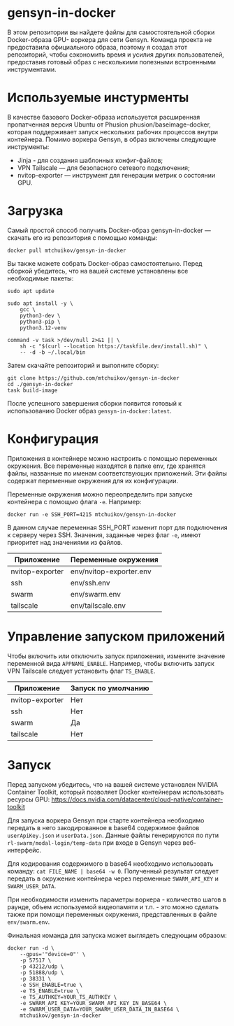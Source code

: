 # gensyn-in-docker

В этом репозитории вы найдете файлы для самостоятельной сборки Docker-образа GPU-
воркера для сети Gensyn. Команда проекта не предоставила официального образа, 
поэтому я создал этот репозиторий, чтобы сэкономить время и усилия других 
пользователей, предоставив готовый образ с несколькими полезными встроенными 
инструментами.


# Используемые инстурменты

В качестве базового Docker-образа используется расширенная пропатченная версия 
Ubuntu от Phusion phusion/baseimage-docker, которая поддерживает запуск нескольких 
рабочих процессов внутри контейнера. Помимо воркера Gensyn, в образ включены 
следующие инструменты:

* Jinja - для создания шаблонных конфиг-файлов;
* VPN Tailscale — для безопасного сетевого подключения;
* nvitop-exporter — инструмент для генерации метрик о состоянии GPU.

# Загрузка

Самый простой способ получить Docker-образ gensyn-in-docker — скачать его из 
репозитория с помощью команды:

```
docker pull mtchuikov/gensyn-in-docker
```


Вы также можете собрать Docker-образ самостоятельно. Перед сборкой убедитесь,
что на вашей системе установлены все необходимые пакеты:

```
sudo apt update

sudo apt install -y \
    gcc \
    python3-dev \
    python3-pip \
    python3.12-venv

command -v task >/dev/null 2>&1 || \
    sh -c "$(curl --location https://taskfile.dev/install.sh)" \
    -- -d -b ~/.local/bin
```

Затем скачайте репозиторий и выполните сборку:


```
git clone https://github.com/mtchuikov/gensyn-in-docker
cd ./gensyn-in-docker
task build-image
```

После успешного завершения сборки появится готовый к использованию Docker образ 
`gensyn-in-docker:latest`.

# Конфигурация

Приложения в контейнере можно настроить с помощью переменных окружения. Все 
переменные находятся в папке env, где хранятся файлы, названные по именам 
соответствующих приложений. Эти файлы содержат переменные окружения для их 
конфигурации.

Переменные окружения можно переопределить при запуске контейнера с помощью флага 
`-e`. Например:

```
docker run -e SSH_PORT=4215 mtchuikov/gensyn-in-docker
```

В данном случае переменная SSH_PORT изменит порт для подключения к серверу через 
SSH. Значения, заданные через флаг `-e`, имеют приоритет над значениями из 
файлов.

| Приложение | Переменные окружения |
| --- | --- |
nvitop-exporter | env/nvitop-exporter.env
ssh | env/ssh.env
swarm | env/swarm.env
tailscale | env/tailscale.env

# Управление запуском приложений

Чтобы включить или отключить запуск приложения, измените значение переменной 
вида `APPNAME_ENABLE`. Например, чтобы включить запуск VPN Tailscale следует 
установить флаг `TS_ENABLE`.

| Приложение | Запуск по умолчанию |
| --- | --- |
nvitop-exporter | Нет
ssh | Нет
swarm | Да
tailscale | Нет

# Запуск

Перед запуском убедитесь, что на вашей системе установлен NVIDIA Container 
Toolkit, который позволяет Docker контейнерам использовать ресурсы GPU:
https://docs.nvidia.com/datacenter/cloud-native/container-toolkit

Для запуска воркера Gensyn при старте контейнера необходимо передать в него
закодированное в base64 содержимое файлов `userApiKey.json` и `userData.json`.
Данные файлы генерируются по пути `rl-swarm/modal-login/temp-data` при входе в
Gensyn через веб-интерфейс. 

Для кодирования содержимого в base64 необходимо использовать команду: 
`cat FILE_NAME | base64 -w 0`. Полученный результат следует передать в окружение
контейнера через переменные `SWARM_API_KEY` и `SWARM_USER_DATA`.

При необходимости изменить параметры воркера - количество шагов в раунде, объем
используемой видеопамяти и т.п. - это можно сделать также при помощи переменных
окружения, представленных в файле `env/swarm.env`.

Финальная команда для запуска может выглядеть следующим образом:
```
docker run -d \
    --gpus='"device=0"' \
    -p 57517 \
    -p 43212/udp \
    -p 51888/udp \
    -p 38331 \
    -e SSH_ENABLE=true \
    -e TS_ENABLE=true \
    -e TS_AUTHKEY=YOUR_TS_AUTHKEY \
    -e SWARM_API_KEY=YOUR_SWARM_API_KEY_IN_BASE64 \
    -e SWARM_USER_DATA=YOUR_SWARM_USER_DATA_IN_BASE64 \
    mtchuikov/gensyn-in-docker
```
